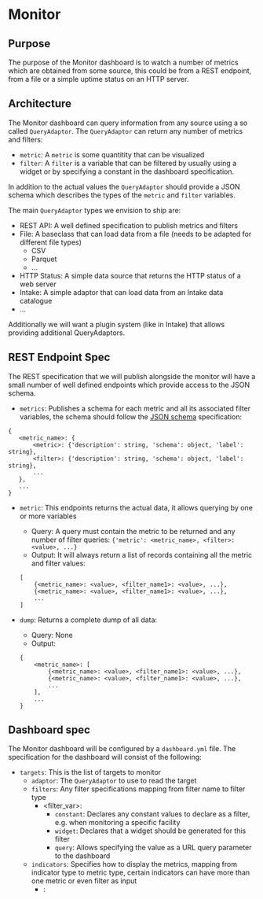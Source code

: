 # Monitor


## Purpose

The purpose of the Monitor dashboard is to watch a number of metrics which are obtained from some source, this could be from a REST endpoint, from a file or a simple uptime status on an HTTP server. 

## Architecture

The Monitor dashboard can query information from any source using a so called `QueryAdaptor`. The `QueryAdaptor` can return any number of metrics and filters:

* `metric`: A `metric` is some quantitity that can be visualized
* `filter`: A `filter` is a variable that can be filtered by usually using a widget or by specifying a constant in the dashboard specification.

In addition to the actual values the `QueryAdaptor` should provide a JSON schema which describes the types of the `metric` and `filter` variables. 

The main `QueryAdaptor` types we envision to ship are:

- REST API: A well defined specification to publish metrics and filters
- File: A baseclass that can load data from a file (needs to be adapted for different file types)
  - CSV
  - Parquet
  - ...
- HTTP Status: A simple data source that returns the HTTP status of a web server
- Intake: A simple adaptor that can load data from an Intake data catalogue
- ...

Additionally we will want a plugin system (like in Intake) that allows providing additional QueryAdaptors.

## REST Endpoint Spec

The REST specification that we will publish alongside the monitor will have a small number of well defined endpoints which provide access to the JSON schema. 

- `metrics`: Publishes a schema for each metric and all its associated filter variables, the schema should follow the [JSON schema](https://json-schema.org/) specification:

```
{
   <metric_name>: {
       <metric>: {'description': string, 'schema': object, 'label': string},
       <filter>: {'description': string, 'schema': object, 'label': string},
       ...
   },
   ...
}
```

- `metric`: This endpoints returns the actual data, it allows querying by one or more variables

    - Query: A query must contain the metric to be returned and any number of filter queries:
        `{'metric': <metric_name>, <filter>: <value>, ...}`
    - Output: It will always return a list of records containing all the metric and filter values:
    ```
    [
        {<metric_name>: <value>, <filter_name1>: <value>, ...},
        {<metric_name>: <value>, <filter_name1>: <value>, ...},
        ...
    ]
    ```
- `dump`: Returns a complete dump of all data:
    
    - Query: None
    - Output:
    ```
    {
        <metric_name>: [
            {<metric_name>: <value>, <filter_name1>: <value>, ...},
            {<metric_name>: <value>, <filter_name1>: <value>, ...},
            ...
        ], 
        ...
    }
    ```
    
    
## Dashboard spec

The Monitor dashboard will be configured by a `dashboard.yml` file. The specification for the dashboard will consist of the following:

- `targets`: This is the list of targets to monitor
    - `adaptor`: The `QueryAdaptor` to use to read the target
    - `filters`: Any filter specifications mapping from filter name to filter type
        - <filter_var>: 
            - `constant`: Declares any constant values to declare as a filter, e.g. when monitoring a specific facility
            - `widget`: Declares that a widget should be generated for this filter
            - `query`: Allows specifying the value as a URL query parameter to the dashboard
    - `indicators`: Specifies how to display the metrics, mapping from indicator type to metric type, certain indicators can have more than one metric or even filter as input
        - <indicator>: <metric>
  
